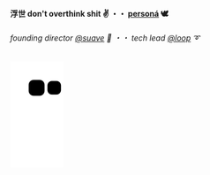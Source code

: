 #### 浮世 don't overthink shit ✌️ ・・ [personá](https://lef.la) 🕊️

###### founding director [@suave](https://suave.la) 🌊 ・・ tech lead [@loop](https://intheloop.fyi) ➰

![Snake animation](https://github.com/ollefrost/ollefrost/blob/output/github-contribution-grid-snake.svg)
